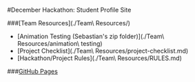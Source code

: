 #December Hackathon: Student Profile Site

###[Team Resources](./Team\ Resources/)
* [Animation Testing (Sebastian's zip folder)](./Team\ Resources/animation\ testing)
* [Project Checklist](./Team\ Resources/project-checklist.md)
* [Hackathon/Project Rules](./Team\ Resources/RULES.md)

###[GitHub Pages](http://sebastianrb.github.io/december-hackathon/index.html)

